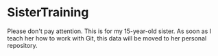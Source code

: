 # SisterTraining

Please don't pay attention. This is for my 15-year-old sister. As soon as I teach her how to work with Git, this data will be moved to her personal repository.

